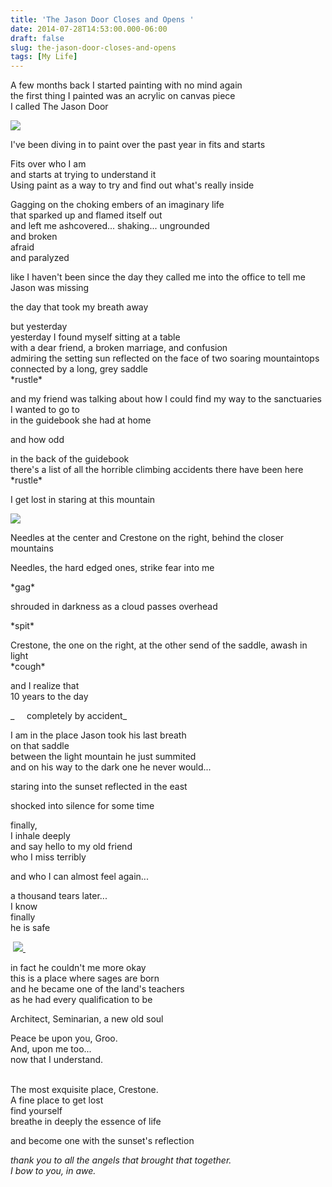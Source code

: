 ```yaml
---
title: 'The Jason Door Closes and Opens '
date: 2014-07-28T14:53:00.000-06:00
draft: false
slug: the-jason-door-closes-and-opens
tags: [My Life]
---
```


A few months back I started painting with no mind again  
the first thing I painted was an acrylic on canvas piece  
I called The Jason Door  
  

![](/images/blog/legacy/IMG_2538.JPG)

  
I've been diving in to paint over the past year in fits and starts  
  
Fits over who I am  
and starts at trying to understand it  
Using paint as a way to try and find out what's really inside  
  
Gagging on the choking embers of an imaginary life  
that sparked up and flamed itself out  
and left me ashcovered... shaking... ungrounded  
and broken  
afraid  
and paralyzed  
  
like I haven't been since the day they called me into the office to tell me Jason was missing  
  
the day that took my breath away  
  
but yesterday  
yesterday I found myself sitting at a table  
with a dear friend, a broken marriage, and confusion  
admiring the setting sun reflected on the face of two soaring mountaintops connected by a long, grey saddle  
\*rustle\*  
  
and my friend was talking about how I could find my way to the sanctuaries I wanted to go to  
in the guidebook she had at home  
  
and how odd  
  
in the back of the guidebook  
there's a list of all the horrible climbing accidents there have been here  
\*rustle\*  
  
I get lost in staring at this mountain  
  

![](/images/blog/legacy/DSC05660+(Large).JPG)

Needles at the center and Crestone on the right, behind the closer mountains

Needles, the hard edged ones, strike fear into me  
  
\*gag\*  
  
shrouded in darkness as a cloud passes overhead  
  
\*spit\*  
  
Crestone, the one on the right, at the other send of the saddle, awash in light  
\*cough\*  
  
and I realize that  
10 years to the day  
  
_     completely by accident_  
  
I am in the place Jason took his last breath  
on that saddle  
between the light mountain he just summited  
and on his way to the dark one he never would...  
  
staring into the sunset reflected in the east  
  
shocked into silence for some time  
  
finally,  
I inhale deeply  
and say hello to my old friend  
who I miss terribly  
  
and who I can almost feel again...  
  
a thousand tears later...  
I know  
finally  
he is safe   
  

 [![](/images/blog/legacy/holycross(7).JPG) ](/images/blog/legacy/holycross%287%29.JPG)

in fact he couldn't me more okay  
this is a place where sages are born  
and he became one of the land's teachers  
as he had every qualification to be  
  
Architect, Seminarian, a new old soul  
  
Peace be upon you, Groo.  
And, upon me too...  
now that I understand.  
  
   
The most exquisite place, Crestone.  
A fine place to get lost  
find yourself  
breathe in deeply the essence of life  
  
and become one with the sunset's reflection  
  
  

  

_thank you to all the angels that brought that together.  
I bow to you, in awe._